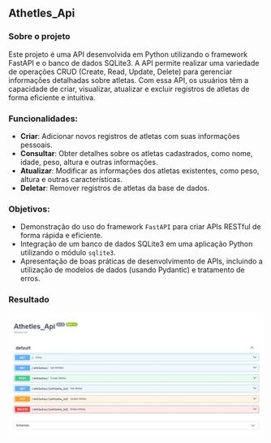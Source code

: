 <div>

## Athetles_Api
### Sobre o projeto

Este projeto é uma API desenvolvida em Python utilizando o framework FastAPI e o banco de dados SQLite3. A API permite realizar uma variedade de operações CRUD (Create, Read, Update, Delete) para gerenciar informações detalhadas sobre atletas. Com essa API, os usuários têm a capacidade de criar, visualizar, atualizar e excluir registros de atletas de forma eficiente e intuitiva.

### Funcionalidades:

- **Criar**: Adicionar novos registros de atletas com suas informações pessoais.
- **Consultar**: Obter detalhes sobre os atletas cadastrados, como nome, idade, peso, altura e outras informações.
- **Atualizar**: Modificar as informações dos atletas existentes, como peso, altura e outras características.
- **Deletar**: Remover registros de atletas da base de dados.

### Objetivos:

- Demonstração do uso do framework `FastAPI` para criar APIs RESTful de forma rápida e eficiente.
- Integração de um banco de dados SQLite3 em uma aplicação Python utilizando o módulo `sqlite3`.
- Apresentação de boas práticas de desenvolvimento de APIs, incluindo a utilização de modelos de dados (usando Pydantic) e tratamento de erros.

### Resultado
  <img src="img/interface.jpeg" type="image/jpeg" alt="interface" width=550>
</div>
